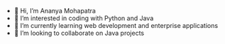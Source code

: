 - 👋 Hi, I’m Ananya Mohapatra
- 👀 I’m interested in coding with Python and Java
- 🌱 I’m currently learning web development and enterprise applications
- 💞️ I’m looking to collaborate on Java projects




<!--- 📫 How to reach me 🛴--->

<!---
oneAnanya/oneAnanya is a ✨ special ✨ repository because its `README.md` (this file) appears on your GitHub profile.
You can click the Preview link to take a look at your changes.
--->
